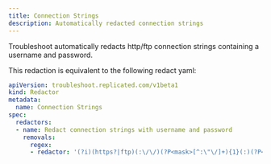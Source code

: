 ```yaml
---
title: Connection Strings
description: Automatically redacted connection strings
---
```


Troubleshoot automatically redacts http/ftp connection strings containing a username and password.

This redaction is equivalent to the following redact yaml:

```yaml
apiVersion: troubleshoot.replicated.com/v1beta1
kind: Redactor
metadata:
  name: Connection Strings
spec:
  redactors:
  - name: Redact connection strings with username and password
    removals:
      regex:
      - redactor: '(?i)(https?|ftp)(:\/\/)(?P<mask>[^:\"\/]+){1}(:)(?P<mask>[^@\"\/]+){1}(?P<host>@[^:\/\s\"]+){1}(?P<port>:[\d]+)?'
```
